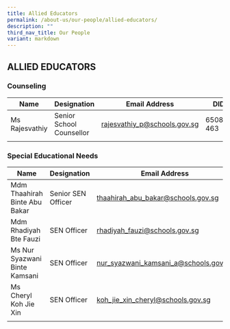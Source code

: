 ```yaml
---
title: Allied Educators
permalink: /about-us/our-people/allied-educators/
description: ""
third_nav_title: Our People
variant: markdown
---
```

## ALLIED EDUCATORS

### Counseling

| Name | Designation | Email Address | DID |
| -------- | -------- | -------- |-------- |
| Ms Rajesvathiy | Senior School Counsellor | rajesvathiy_p@schools.gov.sg | 65089-463  |
| | |

### Special Educational Needs

| Name | Designation | Email Address | DID |
| -------- | -------- | -------- |-------- |
| Mdm Thaahirah Binte Abu Bakar | Senior SEN Officer | thaahirah_abu_bakar@schools.gov.sg | 65089-464  |
| Mdm Rhadiyah Bte Fauzi | SEN Officer | rhadiyah_fauzi@schools.gov.sg | 65087-300, Ext 293  |
| Ms Nur Syazwani Binte Kamsani | SEN Officer | nur_syazwani_kamsani_a@schools.gov.sg | 65087-300 Ext 291 |
| Ms Cheryl Koh Jie Xin | SEN Officer | koh_jie_xin_cheryl@schools.gov.sg | 65083-173  |
| | |
